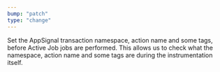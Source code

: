 ```yaml
---
bump: "patch"
type: "change"
---
```


Set the AppSignal transaction namespace, action name and some tags, before Active Job jobs are performed. This allows us to check what the namespace, action name and some tags are during the instrumentation itself.
